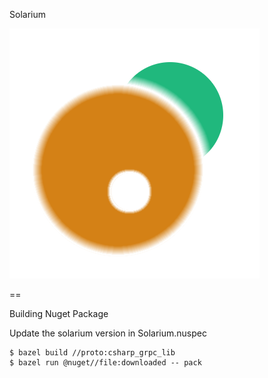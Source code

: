 Solarium


![solarium](https://raw.githubusercontent.com/chronojam/solarium/master/doc/solarium.png)

==

Building Nuget Package

Update the solarium version in Solarium.nuspec
```
$ bazel build //proto:csharp_grpc_lib
$ bazel run @nuget//file:downloaded -- pack 

```
